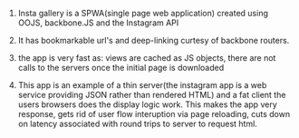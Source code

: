 1. Insta gallery is a SPWA(single page web application) created using OOJS, backbone.JS and the Instagram API  

2. It has bookmarkable url's and deep-linking curtesy of backbone routers.

3. the app is very fast as: views are cached as JS objects, there are not calls to the servers once the initial page is downloaded

3. This app is an example of a thin server(the instagram app is a web service providing JSON rather than rendered HTML) and a fat client the users browsers does the display logic work. This makes the app very response, gets rid of user flow interuption via page reloading, cuts down on latency associated with round trips to server to request html.    